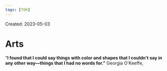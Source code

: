 ```yaml
---
tags: [TOK] 
---
```

Created: 2023-05-03

# Arts
“**I found that I could say things with color and shapes that I couldn't say in any other way—things that I had no words for.”**
Georgia O'Keeffe,